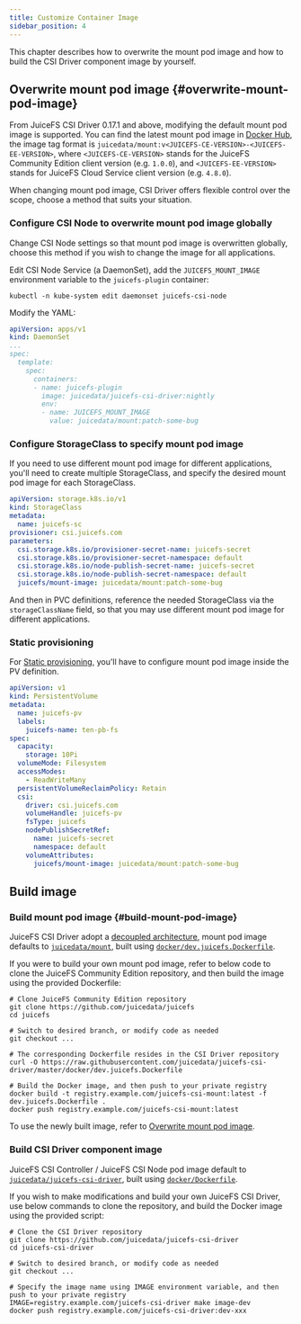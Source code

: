 ```yaml
---
title: Customize Container Image
sidebar_position: 4
---
```


This chapter describes how to overwrite the mount pod image and how to build the CSI Driver component image by yourself.

## Overwrite mount pod image {#overwrite-mount-pod-image}

From JuiceFS CSI Driver 0.17.1 and above, modifying the default mount pod image is supported. You can find the latest mount pod image in [Docker Hub](https://hub.docker.com/r/juicedata/mount/tags?page=1&name=v), the image tag format is `juicedata/mount:v<JUICEFS-CE-VERSION>-<JUICEFS-EE-VERSION>`, where `<JUICEFS-CE-VERSION>` stands for the JuiceFS Community Edition client version (e.g. `1.0.0`), and `<JUICEFS-EE-VERSION>` stands for JuiceFS Cloud Service client version (e.g. `4.8.0`).

When changing mount pod image, CSI Driver offers flexible control over the scope, choose a method that suits your situation.

### Configure CSI Node to overwrite mount pod image globally

Change CSI Node settings so that mount pod image is overwritten globally, choose this method if you wish to change the image for all applications.

Edit CSI Node Service (a DaemonSet), add the `JUICEFS_MOUNT_IMAGE` environment variable to the `juicefs-plugin` container:

```shell
kubectl -n kube-system edit daemonset juicefs-csi-node
```

Modify the YAML:

```yaml {11-12}
apiVersion: apps/v1
kind: DaemonSet
...
spec:
  template:
    spec:
      containers:
      - name: juicefs-plugin
        image: juicedata/juicefs-csi-driver:nightly
        env:
        - name: JUICEFS_MOUNT_IMAGE
          value: juicedata/mount:patch-some-bug
```

### Configure StorageClass to specify mount pod image

If you need to use different mount pod image for different applications, you'll need to create multiple StorageClass, and specify the desired mount pod image for each StorageClass.

```yaml {11}
apiVersion: storage.k8s.io/v1
kind: StorageClass
metadata:
  name: juicefs-sc
provisioner: csi.juicefs.com
parameters:
  csi.storage.k8s.io/provisioner-secret-name: juicefs-secret
  csi.storage.k8s.io/provisioner-secret-namespace: default
  csi.storage.k8s.io/node-publish-secret-name: juicefs-secret
  csi.storage.k8s.io/node-publish-secret-namespace: default
  juicefs/mount-image: juicedata/mount:patch-some-bug
```

And then in PVC definitions, reference the needed StorageClass via the `storageClassName` field, so that you may use different mount pod image for different applications.

### Static provisioning

For [Static provisioning](./pv.md#static-provisioning), you'll have to configure mount pod image inside the PV definition.

```yaml {22}
apiVersion: v1
kind: PersistentVolume
metadata:
  name: juicefs-pv
  labels:
    juicefs-name: ten-pb-fs
spec:
  capacity:
    storage: 10Pi
  volumeMode: Filesystem
  accessModes:
    - ReadWriteMany
  persistentVolumeReclaimPolicy: Retain
  csi:
    driver: csi.juicefs.com
    volumeHandle: juicefs-pv
    fsType: juicefs
    nodePublishSecretRef:
      name: juicefs-secret
      namespace: default
    volumeAttributes:
      juicefs/mount-image: juicedata/mount:patch-some-bug
```

## Build image

### Build mount pod image {#build-mount-pod-image}

JuiceFS CSI Driver adopt a [decoupled architecture](../introduction.md#architecture), mount pod image defaults to [`juicedata/mount`](https://hub.docker.com/r/juicedata/mount), built using [`docker/dev.juicefs.Dockerfile`](https://github.com/juicedata/juicefs-csi-driver/blob/master/docker/dev.juicefs.Dockerfile).

If you were to build your own mount pod image, refer to below code to clone the JuiceFS Community Edition repository, and then build the image using the provided Dockerfile:

```shell
# Clone JuiceFS Community Edition repository
git clone https://github.com/juicedata/juicefs
cd juicefs

# Switch to desired branch, or modify code as needed
git checkout ...

# The corresponding Dockerfile resides in the CSI Driver repository
curl -O https://raw.githubusercontent.com/juicedata/juicefs-csi-driver/master/docker/dev.juicefs.Dockerfile

# Build the Docker image, and then push to your private registry
docker build -t registry.example.com/juicefs-csi-mount:latest -f dev.juicefs.Dockerfile .
docker push registry.example.com/juicefs-csi-mount:latest
```

To use the newly built image, refer to [Overwrite mount pod image](#overwrite-mount-pod-image).

### Build CSI Driver component image

JuiceFS CSI Controller / JuiceFS CSI Node pod image default to [`juicedata/juicefs-csi-driver`](https://hub.docker.com/r/juicedata/juicefs-csi-driver), built using [`docker/Dockerfile`](https://github.com/juicedata/juicefs-csi-driver/blob/master/docker/Dockerfile).

If you wish to make modifications and build your own JuiceFS CSI Driver, use below commands to clone the repository, and build the Docker image using the provided script:

```shell
# Clone the CSI Driver repository
git clone https://github.com/juicedata/juicefs-csi-driver
cd juicefs-csi-driver

# Switch to desired branch, or modify code as needed
git checkout ...

# Specify the image name using IMAGE environment variable, and then push to your private registry
IMAGE=registry.example.com/juicefs-csi-driver make image-dev
docker push registry.example.com/juicefs-csi-driver:dev-xxx
```
